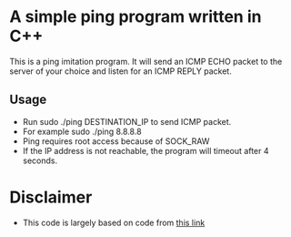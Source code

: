 # A simple ping program written in C++

This is a ping imitation program. It will send an ICMP ECHO packet to the server of your choice and listen for an ICMP REPLY packet.

## Usage

- Run sudo ./ping DESTINATION_IP to send ICMP packet.
- For example sudo ./ping 8.8.8.8
- Ping requires root access because of SOCK_RAW
- If the IP address is not reachable, the program will timeout after 4 seconds.

# Disclaimer
- This code is largely based on code from [this link](https://cboard.cprogramming.com/networking-device-communication/41635-ping-program.html)

